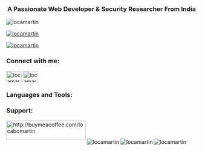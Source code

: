 <h3 align="center">A Passionate Web Developer & Security Researcher From India</h3>

<p align="left"> 
  <img src="https://komarev.com/ghpvc/?username=locamartin&label=Profile%20views&color=0e75b6&style=flat" alt="locamartin" />
</p>

<p align="left"> 
  <a href="https://github.com/ryo-ma/github-profile-trophy"><img src="https://github-profile-trophy.vercel.app/?username=locamartin" alt="locamartin" /></a>
</p>

<p align="left"> 
  <a href="https://twitter.com/locamartin" target="blank"><img src="https://img.shields.io/twitter/follow/locamartin?logo=twitter&style=for-the-badge" alt="locamartin" /></a>
</p>

<h3 align="left">Connect with me:</h3>
<p align="left">
  <a href="https://twitter.com/locamartin" target="blank"><img align="center" src="https://raw.githubusercontent.com/rahuldkjain/github-profile-readme-generator/master/src/images/icons/Social/twitter.svg" alt="locamartin" height="30" width="40" /></a>
  <a href="https://linkedin.com/in/locamartin" target="blank"><img align="center" src="https://raw.githubusercontent.com/rahuldkjain/github-profile-readme-generator/master/src/images/icons/Social/linked-in-alt.svg" alt="locamartin" height="30" width="40" /></a>
</p>

<h3 align="left">Languages and Tools:</h3>
<p align="left"> 
  <!-- Existing languages and tools list remains unchanged -->
</p>

<h3 align="left">Support:</h3>
<p align="left">
  <a href="https://www.buymeacoffee.com/http://buymeacoffee.com/locabomartin"> 
    <img align="left" src="https://cdn.buymeacoffee.com/buttons/v2/default-yellow.png" height="50" width="210" alt="http://buymeacoffee.com/locabomartin" />
  </a>
</p>

<br><br>

<p align="left">
  <img align="left" src="https://github-readme-stats.vercel.app/api/top-langs?username=locamartin&show_icons=true&locale=en&layout=compact" alt="locamartin" />
</p>

<p align="left">
  <img align="left" src="https://github-readme-stats.vercel.app/api?username=locamartin&show_icons=true&locale=en" alt="locamartin" />
</p>

<p align="left">
  <img align="left" src="https://github-readme-streak-stats.herokuapp.com/?user=locamartin&" alt="locamartin" />
</p>
